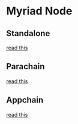 # Myriad Node

## Standalone

[read this](./docs/standalone.md)

## Parachain

[read this](./docs/parachain.md)

## Appchain

[read this](./docs/appchain.md)
